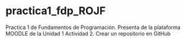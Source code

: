 # practica1_fdp_ROJF
Practica 1 de Fundamentos de Programación. Presenta de la plataforma MOODLE de la Unidad 1 Actividad 2. Crear un repositorio en GitHub

